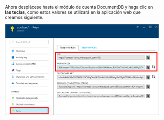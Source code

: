   Ahora desplácese hasta el módulo de cuenta DocumentDB y haga clic en **las teclas**, como estos valores se utilizará en la aplicación web que creamos siguiente.

![Captura de pantalla del portal de Azure, que muestra una cuenta de DocumentDB, con el botón de teclas resaltada en el módulo de cuenta DocumentDB y los valores URI de clave principal y secundario clave resaltados en el módulo de teclas](./media/documentdb-keys/keys.png)
